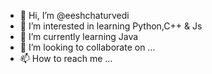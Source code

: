 - 👋 Hi, I’m @eeshchaturvedi
- 👀 I’m interested in learning Python,C++ & Js
- 🌱 I’m currently learning Java
- 💞️ I’m looking to collaborate on ...
- 📫 How to reach me ...

<!---
eeshchaturvedi/eeshchaturvedi is a ✨ special ✨ repository because its `README.md` (this file) appears on your GitHub profile.
You can click the Preview link to take a look at your changes.
--->
